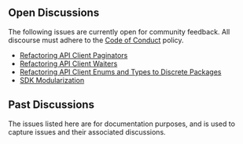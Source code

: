 Open Discussions
---
The following issues are currently open for community feedback.
All discourse must adhere to the [Code of Conduct] policy.

* [Refactoring API Client Paginators](https://github.com/aws/aws-sdk-go-v2/issues/439)
* [Refactoring API Client Waiters](https://github.com/aws/aws-sdk-go-v2/issues/442)
* [Refactoring API Client Enums and Types to Discrete Packages](https://github.com/aws/aws-sdk-go-v2/issues/445)
* [SDK Modularization](https://github.com/aws/aws-sdk-go-v2/issues/444)

Past Discussions
---
The issues listed here are for documentation purposes, and is used to capture issues and their associated discussions.

[Code of Conduct]: https://github.com/aws/aws-sdk-go-v2/blob/master/CODE_OF_CONDUCT.md
